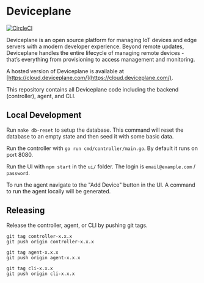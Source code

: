 # Deviceplane

[![CircleCI](https://circleci.com/gh/deviceplane/deviceplane.svg?style=svg)](https://circleci.com/gh/deviceplane/deviceplane)

Deviceplane is an open source platform for managing IoT devices and edge servers with a modern developer experience. Beyond remote updates, Deviceplane handles the entire lifecycle of managing remote devices - that’s everything from provisioning to access management and monitoring.

A hosted version of Deviceplane is available at [https://cloud.deviceplane.com/](https://cloud.deviceplane.com/).

This repository contains all Deviceplane code including the backend (controller), agent, and CLI.

## Local Development

Run `make db-reset` to setup the database. This command will reset the database to an empty state and then seed it with some basic data.

Run the controller with `go run cmd/controller/main.go`. By default it runs on port 8080.

Run the UI with `npm start` in the `ui/` folder. The login is `email@example.com` / `password`.

To run the agent navigate to the "Add Device" button in the UI. A command to run the agent locally will be generated.

## Releasing

Release the controller, agent, or CLI by pushing git tags.

```
git tag controller-x.x.x
git push origin controller-x.x.x
```

```
git tag agent-x.x.x
git push origin agent-x.x.x
```

```
git tag cli-x.x.x
git push origin cli-x.x.x
```
